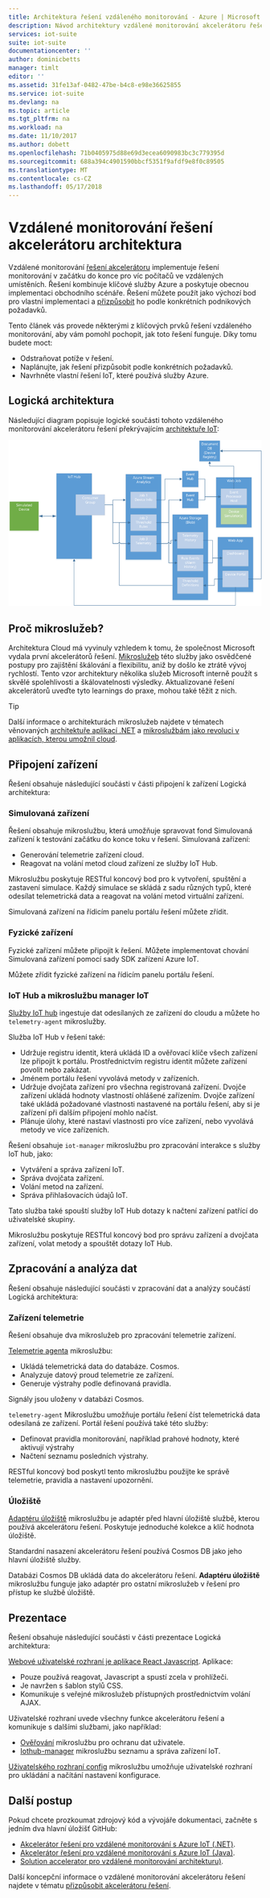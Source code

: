 ```yaml
---
title: Architektura řešení vzdáleného monitorování - Azure | Microsoft Docs
description: Návod architektury vzdálené monitorování akcelerátoru řešení.
services: iot-suite
suite: iot-suite
documentationcenter: ''
author: dominicbetts
manager: timlt
editor: ''
ms.assetid: 31fe13af-0482-47be-b4c8-e98e36625855
ms.service: iot-suite
ms.devlang: na
ms.topic: article
ms.tgt_pltfrm: na
ms.workload: na
ms.date: 11/10/2017
ms.author: dobett
ms.openlocfilehash: 71b0405975d88e69d3ecea6090983bc3c779395d
ms.sourcegitcommit: 688a394c4901590bbcf5351f9afdf9e8f0c89505
ms.translationtype: MT
ms.contentlocale: cs-CZ
ms.lasthandoff: 05/17/2018
---
```

# <a name="remote-monitoring-solution-accelerator-architecture"></a>Vzdálené monitorování řešení akcelerátoru architektura

Vzdálené monitorování [řešení akcelerátoru](../iot-accelerators/iot-accelerators-what-are-solution-accelerators.md) implementuje řešení monitorování v začátku do konce pro víc počítačů ve vzdálených umístěních. Řešení kombinuje klíčové služby Azure a poskytuje obecnou implementaci obchodního scénáře. Řešení můžete použít jako výchozí bod pro vlastní implementaci a [přizpůsobit](../iot-accelerators/iot-accelerators-remote-monitoring-customize.md) ho podle konkrétních podnikových požadavků.

Tento článek vás provede některými z klíčových prvků řešení vzdáleného monitorování, aby vám pomohl pochopit, jak toto řešení funguje. Díky tomu budete moct:

* Odstraňovat potíže v řešení.
* Naplánujte, jak řešení přizpůsobit podle konkrétních požadavků.
* Navrhněte vlastní řešení IoT, které používá služby Azure.

## <a name="logical-architecture"></a>Logická architektura

Následující diagram popisuje logické součásti tohoto vzdáleného monitorování akcelerátoru řešení překrývajícím [architektuře IoT](../iot-accelerators/iot-accelerators-what-is-azure-iot.md):

![Logická architektura](media/iot-suite-remote-monitoring-sample-walkthrough/remote-monitoring-architecture.png)

## <a name="why-microservices"></a>Proč mikroslužeb?

Architektura Cloud má vyvinuly vzhledem k tomu, že společnost Microsoft vydala první akcelerátorů řešení. [Mikroslužeb](https://azure.microsoft.com/blog/microservices-an-application-revolution-powered-by-the-cloud/) této služby jako osvědčené postupy pro zajištění škálování a flexibilitu, aniž by došlo ke ztrátě vývoj rychlostí. Tento vzor architektury několika služeb Microsoft interně použít s skvělé spolehlivosti a škálovatelnosti výsledky. Aktualizované řešení akcelerátorů uveďte tyto learnings do praxe, mohou také těžit z nich.

> [!TIP]
> Další informace o architekturách mikroslužeb najdete v tématech věnovaných [architektuře aplikací .NET](https://www.microsoft.com/net/learn/architecture) a [mikroslužbám jako revoluci v aplikacích, kterou umožnil cloud](https://azure.microsoft.com/blog/microservices-an-application-revolution-powered-by-the-cloud/).

## <a name="device-connectivity"></a>Připojení zařízení

Řešení obsahuje následující součásti v části připojení k zařízení Logická architektura:

### <a name="simulated-devices"></a>Simulovaná zařízení

Řešení obsahuje mikroslužbu, která umožňuje spravovat fond Simulovaná zařízení k testování začátku do konce toku v řešení. Simulovaná zařízení:

* Generování telemetrie zařízení cloud.
* Reagovat na volání metod cloud zařízení ze služby IoT Hub.

Mikroslužbu poskytuje RESTful koncový bod pro k vytvoření, spuštění a zastavení simulace. Každý simulace se skládá z sadu různých typů, které odesílat telemetrická data a reagovat na volání metod virtuální zařízení.

Simulovaná zařízení na řídicím panelu portálu řešení můžete zřídit.

### <a name="physical-devices"></a>Fyzické zařízení

Fyzické zařízení můžete připojit k řešení. Můžete implementovat chování Simulovaná zařízení pomocí sady SDK zařízení Azure IoT.

Můžete zřídit fyzické zařízení na řídicím panelu portálu řešení.

### <a name="iot-hub-and-the-iot-manager-microservice"></a>IoT Hub a mikroslužbu manager IoT

[Služby IoT hub](../iot-hub/index.yml) ingestuje dat odesílaných ze zařízení do cloudu a můžete ho `telemetry-agent` mikroslužby.

Služba IoT Hub v řešení také:

* Udržuje registru identit, která ukládá ID a ověřovací klíče všech zařízení lze připojit k portálu. Prostřednictvím registru identit můžete zařízení povolit nebo zakázat.
* Jménem portálu řešení vyvolává metody v zařízeních.
* Udržuje dvojčata zařízení pro všechna registrovaná zařízení. Dvojče zařízení ukládá hodnoty vlastností ohlášené zařízením. Dvojče zařízení také ukládá požadované vlastnosti nastavené na portálu řešení, aby si je zařízení při dalším připojení mohlo načíst.
* Plánuje úlohy, které nastaví vlastnosti pro více zařízení, nebo vyvolává metody ve více zařízeních.

Řešení obsahuje `iot-manager` mikroslužbu pro zpracování interakce s služby IoT hub, jako:

* Vytváření a správa zařízení IoT.
* Správa dvojčata zařízení.
* Volání metod na zařízení.
* Správa přihlašovacích údajů IoT.

Tato služba také spouští služby IoT Hub dotazy k načtení zařízení patřící do uživatelské skupiny.

Mikroslužbu poskytuje RESTful koncový bod pro správu zařízení a dvojčata zařízení, volat metody a spouštět dotazy IoT Hub.

## <a name="data-processing-and-analytics"></a>Zpracování a analýza dat

Řešení obsahuje následující součásti v zpracování dat a analýzy součástí Logická architektura:

### <a name="device-telemetry"></a>Zařízení telemetrie

Řešení obsahuje dva mikroslužeb pro zpracování telemetrie zařízení.

[Telemetrie agenta](https://github.com/Azure/telemetry-agent-dotnet) mikroslužbu:

* Ukládá telemetrická data do databáze. Cosmos.
* Analyzuje datový proud telemetrie ze zařízení.
* Generuje výstrahy podle definovaná pravidla.

Signály jsou uloženy v databázi Cosmos.

`telemetry-agent` Mikroslužbu umožňuje portálu řešení číst telemetrická data odesílaná ze zařízení. Portál řešení používá také této služby:

* Definovat pravidla monitorování, například prahové hodnoty, které aktivují výstrahy
* Načtení seznamu posledních výstrahy.

RESTful koncový bod poskytl tento mikroslužbu použijte ke správě telemetrie, pravidla a nastavení upozornění.

### <a name="storage"></a>Úložiště

[Adaptéru úložiště](https://github.com/Azure/pcs-storage-adapter-dotnet) mikroslužbu je adaptér před hlavní úložiště službě, kterou používá akcelerátoru řešení. Poskytuje jednoduché kolekce a klíč hodnota úložiště.

Standardní nasazení akcelerátoru řešení používá Cosmos DB jako jeho hlavní úložiště služby.

Databázi Cosmos DB ukládá data do akcelerátoru řešení. **Adaptéru úložiště** mikroslužbu funguje jako adaptér pro ostatní mikroslužeb v řešení pro přístup ke službě úložiště.

## <a name="presentation"></a>Prezentace

Řešení obsahuje následující součásti v části prezentace Logická architektura:

[Webové uživatelské rozhraní je aplikace React Javascript](https://github.com/Azure/pcs-remote-monitoring-webui). Aplikace:

* Pouze používá reagovat, Javascript a spustí zcela v prohlížeči.
* Je navržen s šablon stylů CSS.
* Komunikuje s veřejné mikroslužeb přístupných prostřednictvím volání AJAX.

Uživatelské rozhraní uvede všechny funkce akcelerátoru řešení a komunikuje s dalšími službami, jako například:

* [Ověřování](https://github.com/Azure/pcs-auth-dotnet) mikroslužbu pro ochranu dat uživatele.
* [Iothub-manager](https://github.com/Azure/iothub-manager-dotnet) mikroslužbu seznamu a správa zařízení IoT.

[Uživatelského rozhraní config](https://github.com/Azure/pcs-config-dotnet) mikroslužbu umožňuje uživatelské rozhraní pro ukládání a načítání nastavení konfigurace.

## <a name="next-steps"></a>Další postup

Pokud chcete prozkoumat zdrojový kód a vývojáře dokumentaci, začněte s jedním dva hlavní úložišť GitHub:

* [Akcelerátor řešení pro vzdálené monitorování s Azure IoT (.NET)](https://github.com/Azure/azure-iot-pcs-remote-monitoring-dotnet/wiki/).
* [Akcelerátor řešení pro vzdálené monitorování s Azure IoT (Java)](https://github.com/Azure/azure-iot-pcs-remote-monitoring-java).
* [Solution accelerator pro vzdálené monitorování architekturu)](https://github.com/Azure/azure-iot-pcs-remote-monitoring-dotnet/wiki/Architecture).

Další koncepční informace o vzdálené monitorování akcelerátoru řešení najdete v tématu [přizpůsobit akcelerátoru řešení](../iot-accelerators/iot-accelerators-remote-monitoring-customize.md).
